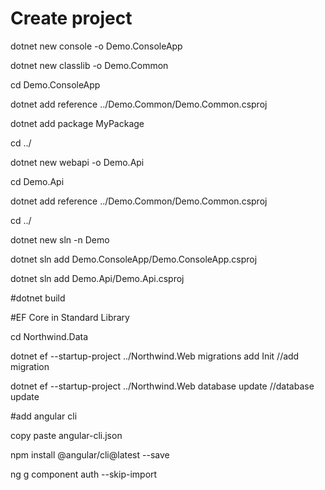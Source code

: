 # Create project

dotnet new console -o Demo.ConsoleApp

dotnet new classlib -o Demo.Common

cd Demo.ConsoleApp

dotnet add reference ../Demo.Common/Demo.Common.csproj

dotnet add package MyPackage

cd ../

dotnet new webapi -o Demo.Api

cd Demo.Api

dotnet add reference ../Demo.Common/Demo.Common.csproj

cd ../

dotnet new sln -n Demo

dotnet sln add Demo.ConsoleApp/Demo.ConsoleApp.csproj

dotnet sln add Demo.Api/Demo.Api.csproj

#dotnet build

#EF Core in Standard Library

cd Northwind.Data

dotnet ef --startup-project ../Northwind.Web migrations add Init  //add migration

dotnet ef --startup-project ../Northwind.Web database update   //database update

#add angular cli

copy paste angular-cli.json

npm install @angular/cli@latest --save

ng g component auth --skip-import
